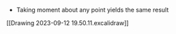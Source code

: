 
- Taking moment about any point yields the same result
 
[[Drawing 2023-09-12 19.50.11.excalidraw]]